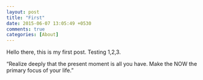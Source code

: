 ```yaml
---
layout: post
title: "First"
date: 2015-06-07 13:05:49 +0530
comments: true
categories: [About]
---
```


Hello there, this is my first post. Testing 1,2,3.

“Realize deeply that the present moment is all you have. Make the NOW the primary focus of your life.”
